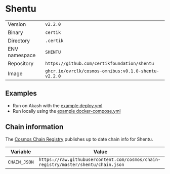 # Shentu

| | |
|---|---|
|Version|`v2.2.0`|
|Binary|`certik`|
|Directory|`.certik`|
|ENV namespace|`SHENTU`|
|Repository|`https://github.com/certikfoundation/shentu`|
|Image|`ghcr.io/ovrclk/cosmos-omnibus:v0.1.0-shentu-v2.2.0`|

## Examples

- Run on Akash with the [example deploy.yml](./deploy.yml)
- Run locally using the [example docker-compose.yml](./docker-compose.yml)

## Chain information

The [Cosmos Chain Registry](https://github.com/cosmos/chain-registry) publishes up to date chain info for Shentu.

|Variable|Value|
|---|---|
|`CHAIN_JSON`|`https://raw.githubusercontent.com/cosmos/chain-registry/master/shentu/chain.json`|
